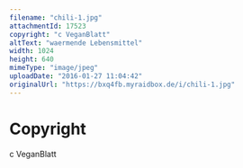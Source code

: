 ```yaml
---
filename: "chili-1.jpg"
attachmentId: 17523
copyright: "c VeganBlatt"
altText: "waermende Lebensmittel"
width: 1024
height: 640
mimeType: "image/jpeg"
uploadDate: "2016-01-27 11:04:42"
originalUrl: "https://bxq4fb.myraidbox.de/i/chili-1.jpg"
---
```


# Copyright

c VeganBlatt
